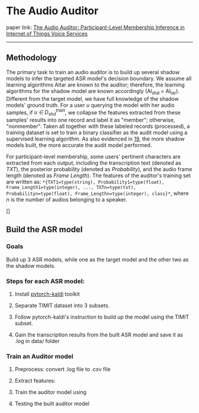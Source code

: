 # The Audio Auditor

paper link: [The Audio Auditor: Participant-Level Membership Inference in
Internet of Things Voice Services](https://arxiv.org/abs/1905.07082)

_ _ _
## Methodology
The primary task to train an audio auditor is to build up several shadow models to infer the targeted ASR model's decision boundary. We assume all learning algorithms Altar are known to the auditor; therefore, the learning algorithms for the shadow model are known accordingly (Al<sub>shd</sub> = Al<sub>tar</sub>). Different from the target model, we have full knowledge of the shadow models' ground truth. For a user *u* querying the model with her audio samples, if *u ∈ D<sub>shd</sub><sup>train</sup>*, we collapse the features extracted from these samples' results into one record and label it as "member"; otherwise, "nonmember". Taken all together with these labeled records (processed), a training dataset is set to train a binary classifier as the audit model using a supervised learning algorithm. As also evidenced in [19](), the more shadow models built, the more accurate the audit model performed.

For participant-level membership, some users' pertinent characters are extracted from each output, including the transcription text (denoted as *TXT*), the posterior probability (denoted as *Probability*), and the audio frame length (denoted as *Frame Length*). The features of the auditor's training set are written as: `*{TXT1=type(string), Probability1=type(float), Frame_Length1=type(integer), ..., TXTn=type(txt), Probabilityn=type(float), Frame_Lengthn=type(integer), class}*`, where *n* is the number of audios belonging to a speaker.

[]

## Build the ASR model
### Goals
Build up 3 ASR models, while one as the target model and the other two as the shadow models.

### Steps for each ASR model:
1. Install [pytorch-kaldi](https://github.com/mravanelli/pytorch-kaldi) toolkit

2. Separate TIMIT dataset into 3 subsets.

3. Follow pytorch-kaldi's instruction to build up the model using the TIMIT subset.

4. Gain the transcription results from the built ASR model and save it as .log in data/ folder

### Train an Auditor model
1. Preprocess: convert .log file to .csv file

2. Extract features:

3. Train the auditor model using 

4. Testing the built auditor model
